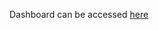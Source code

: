 Dashboard can be accessed [here](https://public.tableau.com/views/GlobalClimateDashboard/Dashboard1?:language=en-US&:display_count=n&:origin=viz_share_link)
